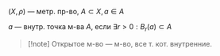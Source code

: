 $(X, \rho)$ — метр. пр-во, $A\subset X, a \in A$

$a$ — внутр. точка м-ва $A$, если $\exists r>0: B_{r}(a)\subset A$

>[!note] Открытое м-во — м-во, все т. кот. внутренние.
